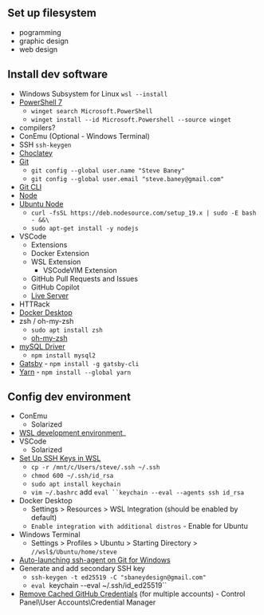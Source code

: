 ## Set up filesystem
 * pogramming
 * graphic design
 * web design
## Install dev software
 * Windows Subsystem for Linux `wsl --install`
 *  [PowerShell 7](https://learn.microsoft.com/en-us/powershell/scripting/install/installing-powershell-on-windows?view=powershell-7.3)
 	- `winget search Microsoft.PowerShell`
 	- `winget install --id Microsoft.Powershell --source winget`
 * compilers?
 * ConEmu (Optional - Windows Terminal)
 * SSH `ssh-keygen`
 * [Choclatey](https://chocolatey.org/install)
 * [Git](https://git-scm.com/download/win)
	 - `git config --global user.name "Steve Baney"`
	 - `git config --global user.email "steve.baney@gmail.com"`
 * [Git CLI](https://github.com/cli/cli#installation)
 * [Node](https://nodejs.org/en/download/package-manager/#windows-1)
 * [Ubuntu Node](https://github.com/nodesource/distributions#debinstall)
	 - `curl -fsSL https://deb.nodesource.com/setup_19.x | sudo -E bash - &&\`
	 - `sudo apt-get install -y nodejs`
 * VSCode
	 - Extensions
	 - Docker Extension
	 - WSL Extension
         - VSCodeVIM Extension
	 - GitHub Pull Requests and Issues
	 - GitHub Copilot
	 - [Live Server](https://github.com/ritwickdey/vscode-live-server)
 * HTTRack
 * [Docker Desktop](https://www.docker.com/products/docker-desktop/)
 * zsh / oh-my-zsh
	 - `sudo apt install zsh`
	 - [oh-my-zsh](https://github.com/ohmyzsh/ohmyzsh)
 * [mySQL Driver](https://www.npmjs.com/search?q=mysql)
	 - `npm install mysql2`
 * [Gatsby](https://www.gatsbyjs.com/docs/tutorial/part-0/#gatsby-cli) - `npm install -g gatsby-cli`
 * [Yarn](https://classic.yarnpkg.com/lang/en/docs/install/#windows-stable) - `npm install --global yarn`

## Config dev environment
 * ConEmu
	 - Solarized
 * [WSL development environment](https://learn.microsoft.com/en-us/windows/wsl/setup/environment)_
 * VSCode
	 - Solarized
 * [Set Up SSH Keys in WSL](https://devblogs.microsoft.com/commandline/sharing-ssh-keys-between-windows-and-wsl-2/)
	 - `cp -r /mnt/c/Users/steve/.ssh ~/.ssh`
	 - `chmod 600 ~/.ssh/id_rsa`
	 - `sudo apt install keychain`
	 - `vim ~/.bashrc` add `eval ``keychain --eval --agents ssh id_rsa`
 * Docker Desktop
	 - Settings > Resources > WSL Integration (should be enabled by default)
	 - `Enable integration with additional distros` - Enable for Ubuntu
 * Windows Terminal
	 - Settings > Profiles > Ubuntu > Starting Directory > `//wsl$/Ubuntu/home/steve`
 * [Auto-launching ssh-agent on Git for Windows](https://docs.github.com/en/authentication/connecting-to-github-with-ssh/working-with-ssh-key-passphrases)
 * Generate and add secondary SSH key 
 	- `ssh-keygen -t ed25519 -C "sbaneydesign@gmail.com"`
 	- `eval `keychain --eval ~/.ssh/id_ed25519``
 * [Remove Cached GitHub Credentials](https://stackoverflow.com/questions/47465644/github-remote-permission-denied) (for multiple accounts) - Control Panel\User Accounts\Credential Manager
